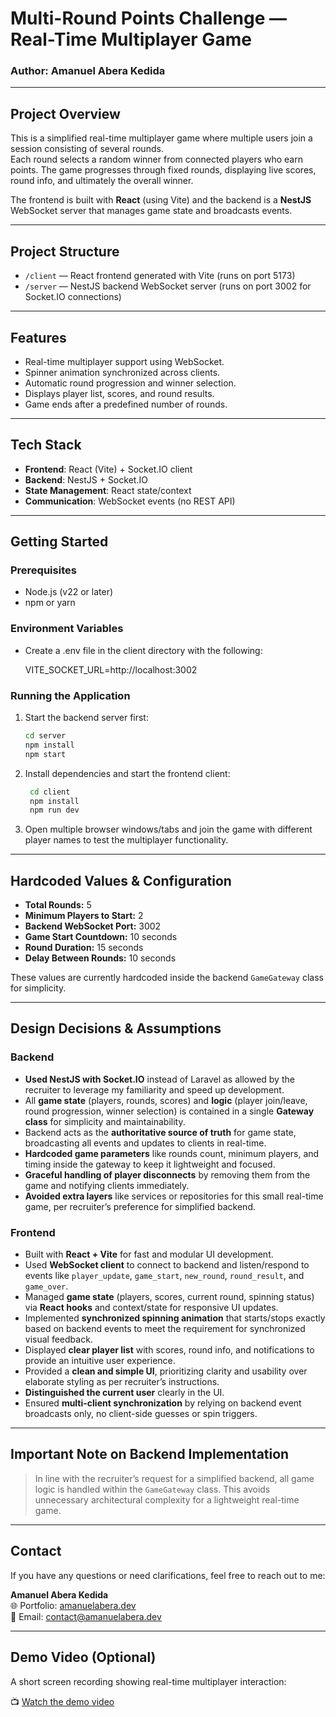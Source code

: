 # Multi-Round Points Challenge — Real-Time Multiplayer Game

### Author: Amanuel Abera Kedida

---

## Project Overview

This is a simplified real-time multiplayer game where multiple users join a session consisting of several rounds.  
Each round selects a random winner from connected players who earn points. The game progresses through fixed rounds, displaying live scores, round info, and ultimately the overall winner.

The frontend is built with **React** (using Vite) and the backend is a **NestJS** WebSocket server that manages game state and broadcasts events.

---

## Project Structure

- `/client` — React frontend generated with Vite (runs on port 5173)
- `/server` — NestJS backend WebSocket server (runs on port 3002 for Socket.IO connections)

---

## Features

- Real-time multiplayer support using WebSocket.
- Spinner animation synchronized across clients.
- Automatic round progression and winner selection.
- Displays player list, scores, and round results.
- Game ends after a predefined number of rounds.

---

## Tech Stack

- **Frontend**: React (Vite) + Socket.IO client
- **Backend**: NestJS + Socket.IO
- **State Management**: React state/context
- **Communication**: WebSocket events (no REST API)

---

## Getting Started

### Prerequisites

- Node.js (v22 or later)
- npm or yarn

### Environment Variables
- Create a .env file in the client directory with the following:

    VITE_SOCKET_URL=http://localhost:3002


### Running the Application

1. Start the backend server first:
   ```bash
   cd server
   npm install
   npm start


2. Install dependencies and start the frontend client:
   ```bash
    cd client
    npm install
    npm run dev

3. Open multiple browser windows/tabs and join the game with different player names to test the multiplayer functionality.

---

## Hardcoded Values & Configuration

- **Total Rounds:** 5  
- **Minimum Players to Start:** 2  
- **Backend WebSocket Port:** 3002  
- **Game Start Countdown:** 10 seconds  
- **Round Duration:** 15 seconds  
- **Delay Between Rounds:** 10 seconds  

These values are currently hardcoded inside the backend `GameGateway` class for simplicity.

---

## Design Decisions & Assumptions

### Backend

- **Used NestJS with Socket.IO** instead of Laravel as allowed by the recruiter to leverage my familiarity and speed up development.
- All **game state** (players, rounds, scores) and **logic** (player join/leave, round progression, winner selection) is contained in a single **Gateway class** for simplicity and maintainability.
- Backend acts as the **authoritative source of truth** for game state, broadcasting all events and updates to clients in real-time.
- **Hardcoded game parameters** like rounds count, minimum players, and timing inside the gateway to keep it lightweight and focused.
- **Graceful handling of player disconnects** by removing them from the game and notifying clients immediately.
- **Avoided extra layers** like services or repositories for this small real-time game, per recruiter’s preference for simplified backend.

### Frontend

- Built with **React + Vite** for fast and modular UI development.
- Used **WebSocket client** to connect to backend and listen/respond to events like `player_update`, `game_start`, `new_round`, `round_result`, and `game_over`.
- Managed **game state** (players, scores, current round, spinning status) via **React hooks** and context/state for responsive UI updates.
- Implemented **synchronized spinning animation** that starts/stops exactly based on backend events to meet the requirement for synchronized visual feedback.
- Displayed **clear player list** with scores, round info, and notifications to provide an intuitive user experience.
- Provided a **clean and simple UI**, prioritizing clarity and usability over elaborate styling as per recruiter’s instructions.
- **Distinguished the current user** clearly in the UI.
- Ensured **multi-client synchronization** by relying on backend event broadcasts only, no client-side guesses or spin triggers.

---

## Important Note on Backend Implementation

> In line with the recruiter’s request for a simplified backend, all game logic is handled within the `GameGateway` class. This avoids unnecessary architectural complexity for a lightweight real-time game.

---

## Contact

If you have any questions or need clarifications, feel free to reach out to me:

**Amanuel Abera Kedida**  
🌐 Portfolio: [amanuelabera.dev](https://amanuelabera.dev)  
📧 Email: [contact@amanuelabera.dev](mailto:contact@amanuelabera.dev)

---

## Demo Video (Optional)

A short screen recording showing real-time multiplayer interaction:

📺 [Watch the demo video](https://your-demo-link.com)